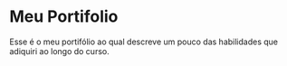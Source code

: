 # Meu Portifolio
 Esse é o meu portifólio ao qual descreve um pouco das habilidades que adiquiri ao longo do curso.
